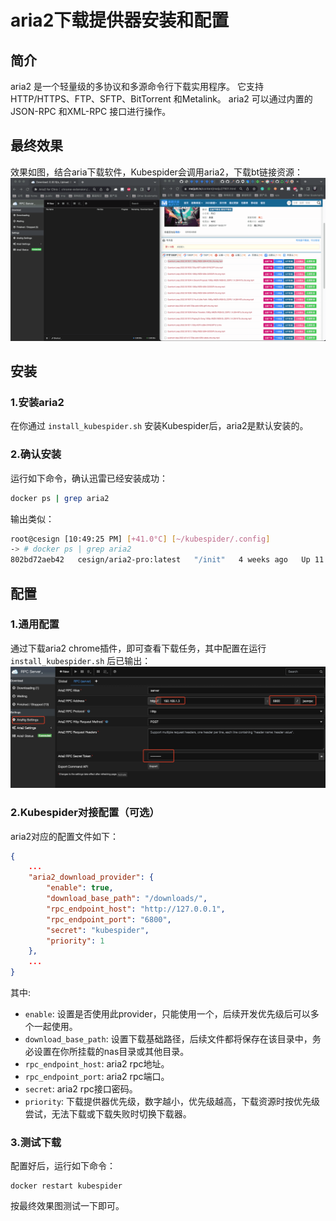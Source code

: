 # aria2下载提供器安装和配置
## 简介
aria2 是一个轻量级的多协议和多源命令行下载实用程序。 它支持HTTP/HTTPS、FTP、SFTP、BitTorrent 和Metalink。 aria2 可以通过内置的JSON-RPC 和XML-RPC 接口进行操作。

## 最终效果
效果如图，结合aria下载软件，Kubespider会调用aria2，下载bt链接资源：
![img](images/final_show.gif)

## 安装
### 1.安装aria2
在你通过 `install_kubespider.sh` 安装Kubespider后，aria2是默认安装的。

### 2.确认安装
运行如下命令，确认迅雷已经安装成功：
```sh
docker ps | grep aria2
```

输出类似：
```sh
root@cesign [10:49:25 PM] [+41.0°C] [~/kubespider/.config]
-> # docker ps | grep aria2
802bd72aeb42   cesign/aria2-pro:latest   "/init"   4 weeks ago   Up 11 days   aria2-pro
```

## 配置
### 1.通用配置
通过下载aria2 chrome插件，即可查看下载任务，其中配置在运行 `install_kubespider.sh` 后已输出：
![img](./images/aria2-config-for-chrome.jpg)

### 2.Kubespider对接配置（可选）
aria2对应的配置文件如下：
```json
{
    ...
    "aria2_download_provider": {
        "enable": true,
        "download_base_path": "/downloads/",
        "rpc_endpoint_host": "http://127.0.0.1",
        "rpc_endpoint_port": "6800",
        "secret": "kubespider",
        "priority": 1
    },
    ...
}
```
其中:
* `enable`: 设置是否使用此provider，只能使用一个，后续开发优先级后可以多个一起使用。
* `download_base_path`: 设置下载基础路径，后续文件都将保存在该目录中，务必设置在你所挂载的nas目录或其他目录。
* `rpc_endpoint_host`: aria2 rpc地址。
* `rpc_endpoint_port`: aria2 rpc端口。
* `secret`: aria2 rpc接口密码。
* `priority`: 下载提供器优先级，数字越小，优先级越高，下载资源时按优先级尝试，无法下载或下载失败时切换下载器。


### 3.测试下载
配置好后，运行如下命令：
```
docker restart kubespider
```
按最终效果图测试一下即可。

